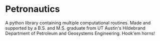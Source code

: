 # Petronautics
A python library containing multiple computational routines. Made and supported by a B.S. and M.S. graduate from UT Austin's Hildebrand Department of Petroleum and Geosystems Engineering. Hook'em horns!
